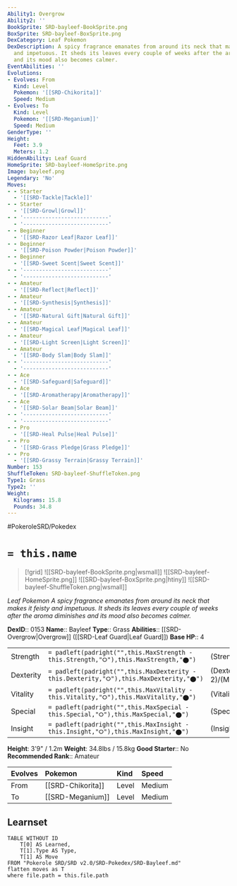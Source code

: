 ```yaml
---
Ability1: Overgrow
Ability2: ''
BookSprite: SRD-bayleef-BookSprite.png
BoxSprite: SRD-bayleef-BoxSprite.png
DexCategory: Leaf Pokemon
DexDescription: A spicy fragrance emanates from around its neck that makes it feisty
  and impetuous. It sheds its leaves every couple of weeks after the aroma diminishes
  and its mood also becomes calmer.
EventAbilities: ''
Evolutions:
- Evolves: From
  Kind: Level
  Pokemon: '[[SRD-Chikorita]]'
  Speed: Medium
- Evolves: To
  Kind: Level
  Pokemon: '[[SRD-Meganium]]'
  Speed: Medium
GenderType: ''
Height:
  Feet: 3.9
  Meters: 1.2
HiddenAbility: Leaf Guard
HomeSprite: SRD-bayleef-HomeSprite.png
Image: bayleef.png
Legendary: 'No'
Moves:
- - Starter
  - '[[SRD-Tackle|Tackle]]'
- - Starter
  - '[[SRD-Growl|Growl]]'
- - '---------------------------'
  - '---------------------------'
- - Beginner
  - '[[SRD-Razor Leaf|Razor Leaf]]'
- - Beginner
  - '[[SRD-Poison Powder|Poison Powder]]'
- - Beginner
  - '[[SRD-Sweet Scent|Sweet Scent]]'
- - '---------------------------'
  - '---------------------------'
- - Amateur
  - '[[SRD-Reflect|Reflect]]'
- - Amateur
  - '[[SRD-Synthesis|Synthesis]]'
- - Amateur
  - '[[SRD-Natural Gift|Natural Gift]]'
- - Amateur
  - '[[SRD-Magical Leaf|Magical Leaf]]'
- - Amateur
  - '[[SRD-Light Screen|Light Screen]]'
- - Amateur
  - '[[SRD-Body Slam|Body Slam]]'
- - '---------------------------'
  - '---------------------------'
- - Ace
  - '[[SRD-Safeguard|Safeguard]]'
- - Ace
  - '[[SRD-Aromatherapy|Aromatherapy]]'
- - Ace
  - '[[SRD-Solar Beam|Solar Beam]]'
- - '---------------------------'
  - '---------------------------'
- - Pro
  - '[[SRD-Heal Pulse|Heal Pulse]]'
- - Pro
  - '[[SRD-Grass Pledge|Grass Pledge]]'
- - Pro
  - '[[SRD-Grassy Terrain|Grassy Terrain]]'
Number: 153
ShuffleToken: SRD-bayleef-ShuffleToken.png
Type1: Grass
Type2: ''
Weight:
  Kilograms: 15.8
  Pounds: 34.8
---
```


#PokeroleSRD/Pokedex

# `= this.name`

> [!grid]
> ![[SRD-bayleef-BookSprite.png|wsmall]]
> ![[SRD-bayleef-HomeSprite.png]]
> ![[SRD-bayleef-BoxSprite.png|htiny]]
> ![[SRD-bayleef-ShuffleToken.png|wsmall]]


*Leaf Pokemon*
*A spicy fragrance emanates from around its neck that makes it feisty and impetuous. It sheds its leaves every couple of weeks after the aroma diminishes and its mood also becomes calmer.*

**DexID**:: 0153
**Name**:: Bayleef
**Type**:: Grass
**Abilities**:: [[SRD-Overgrow|Overgrow]] ([[SRD-Leaf Guard|Leaf Guard]])
**Base HP**:: 4

|           |                                                                                        |                                          |
| --------- | -------------------------------------------------------------------------------------- | ---------------------------------------- |
| Strength  | `= padleft(padright("",this.MaxStrength - this.Strength,"⭘"),this.MaxStrength,"⬤")`    | (Strength::2)/(MaxStrength::4)   |
| Dexterity | `= padleft(padright("",this.MaxDexterity - this.Dexterity,"⭘"),this.MaxDexterity,"⬤")` | (Dexterity:: 2)/(MaxDexterity::4) |
| Vitality  | `= padleft(padright("",this.MaxVitality - this.Vitality,"⭘"),this.MaxVitality,"⬤")`    | (Vitality::2)/(MaxVitality::5)   |
| Special   | `= padleft(padright("",this.MaxSpecial - this.Special,"⭘"),this.MaxSpecial,"⬤")`       | (Special::2)/(MaxSpecial::4)     |
| Insight   | `= padleft(padright("",this.MaxInsight - this.Insight,"⭘"),this.MaxInsight,"⬤")`       | (Insight::2)/(MaxInsight::5)     |

**Height**: 3'9" / 1.2m
**Weight**: 34.8lbs / 15.8kg
**Good Starter**:: No
**Recommended Rank**:: Amateur

| Evolves   | Pokemon           | Kind   | Speed   |
|:----------|:------------------|:-------|:--------|
| From      | [[SRD-Chikorita]] | Level  | Medium  |
| To        | [[SRD-Meganium]]  | Level  | Medium  |

## Learnset

```dataview
TABLE WITHOUT ID
    T[0] AS Learned,
    T[1].Type AS Type,
    T[1] AS Move
FROM "Pokerole SRD/SRD v2.0/SRD-Pokedex/SRD-Bayleef.md"
flatten moves as T
where file.path = this.file.path
```
